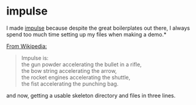impulse
=======

I made [impulse](https://github.com/crismanNoble/impulse) because despite the great boilerplates out there, I always spend too much time setting up my files when making a demo.*

[From Wikipedia:](http://en.wikipedia.org/wiki/Impulse_(physics))
>Impulse is:  
	the gun powder accelerating the bullet in a rifle,  
	the bow string accelerating the arrow,  
	the rocket engines accelerating the shuttle,  
	the fist accelerating the punching bag.  

and now, getting a usable skeleton directory and files in three lines.
